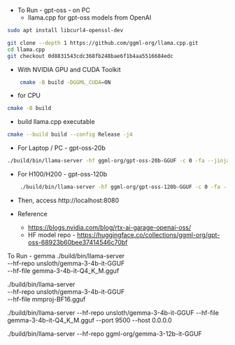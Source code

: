 
- To Run - gpt-oss - on PC
    - llama.cpp for gpt-oss models from OpenAI


```bash
sudo apt install libcurl4-openssl-dev

git clone --depth 1 https://github.com/ggml-org/llama.cpp.git
cd llama.cpp
git checkout 0d8831543cdc368fb248bae6f1b4aa5516684edc

```
- With NVIDIA GPU and CUDA Toolkit
```bash     
    cmake -B build -DGGML_CUDA=ON
```    
- for CPU 
```bash
cmake -B build
```

-  build llama.cpp executable
```bash 
cmake --build build --config Release -j4
```

- For Laptop / PC -  gpt-oss-20b
```bash
./build/bin/llama-server -hf ggml-org/gpt-oss-20b-GGUF -c 0 -fa --jinja --reasoning-format none --port 9500
```

- For H100/H200 - gpt-oss-120b
```bash
    ./build/bin/llama-server -hf ggml-org/gpt-oss-120b-GGUF -c 0 -fa --jinja --reasoning-format none --port 9500
```

- Then, access http://localhost:8080


- Reference 
  - https://blogs.nvidia.com/blog/rtx-ai-garage-openai-oss/
  - HF model repo - https://huggingface.co/collections/ggml-org/gpt-oss-68923b60bee37414546c70bf



To Run - gemma
 ./build/bin/llama-server \
    --hf-repo unsloth/gemma-3-4b-it-GGUF \
    --hf-file gemma-3-4b-it-Q4_K_M.gguf

./build/bin/llama-server \
    --hf-repo unsloth/gemma-3-4b-it-GGUF \
    --hf-file mmproj-BF16.gguf


./build/bin/llama-server     --hf-repo unsloth/gemma-3-4b-it-GGUF     --hf-file gemma-3-4b-it-Q4_K_M.gguf --port 9500 --host 0.0.0.0

./build/bin/llama-server     --hf-repo ggml-org/gemma-3-12b-it-GGUF


